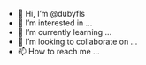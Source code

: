 - 👋 Hi, I’m @dubyfls
- 👀 I’m interested in ...
- 🌱 I’m currently learning ...
- 💞️ I’m looking to collaborate on ...
- 📫 How to reach me ...

<!---
dubyfls/dubyfls is a ✨ special ✨ repository because its `README.md` (this file) appears on your GitHub profile.
You can click the Preview link to take a look at your changes.
--->
